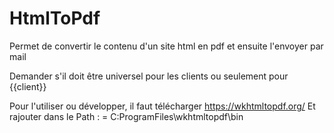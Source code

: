 # HtmlToPdf
Permet de convertir le contenu d'un site html en pdf et ensuite l'envoyer par mail


Demander s'il doit être universel pour les clients ou seulement pour {{client}}

Pour l'utiliser ou développer, il faut télécharger https://wkhtmltopdf.org/
Et rajouter dans le Path : = C:ProgramFiles\wkhtmltopdf\bin 



